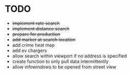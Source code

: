 # TODO

* ~~implement rate search~~
* ~~implement distance search~~
* ~~prepare for production~~
* ~~add marker at search location~~
* add crime heat map
* add ev chargers
* allow search within viewport if no address is specified
* create function to only pull data intermittently
* allow infowindows to be opened from street view

